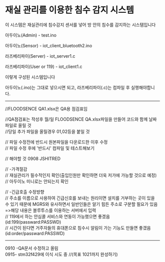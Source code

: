 # 재실 관리를 이용한 침수 감지 시스템
이 시스템은 재실관리에 침수감지 센서를 넣어 방 안의 침수를 감지하는 시스템입니다


아두이노(Admin) - test.ino

아두이노(Sensor) - iot_client_bluetooth2.ino

라즈베리파이(Server) - iot_server1.c

라즈베리파이(User or 119) - iot_client1.c


이렇게 구성된 시스템입니다

아두이노(.ino)는 그대로 넣으시면 되고, 
라즈베리파이(.c)는 컴파일 후 실행해야합니다.
*******
//FLOODSENCE QA1.xlsx은 QA용 점검표임 

//QA점검표는 작성후 월/일 FLOODSENCE QA.xlsx파일을 만들어 코드와 함께 날짜 파일로 올릴 것  
//당일 추가 파일을 올릴경우 01,02등을 붙일 것  


// 파일 수정전에 반드시 원본파일을 다운로드한 이후 수정  
// 파일 수정 후에 '반드시' 컴파일 및 테스트해보기  

// 해야할 것 0908 JSHITRED  

//  -가격절감  
//     재실관리가 필수적인지 확인(출입인원만 확인하면 더욱 저가에 가능할 것으로 예정)  
//     아두이노 미니로는 안되는지 확인  
 
//   -긴급호출 수정방향  
//     주소를 이름으로 사용하여 긴급신호를 보내는 원리이면 설치를 거부하는 곳이 있을 수 있기 때문에 MGRS와 유사하면서 일반인들은 알기 힘든 주소로 구분할 필요가 있음  =>해당 내용은 블루투스를 이용하는 서버에서 입력  
//     119에서 하는 안심콜 서비스와 연동이 가능했으면 좋겠음  (id:199/passward:PASSWD)  
//     시간이 된다면 거주자들의 휴대폰으로 침수시 알림이 가는 기능도 만들면 좋갰음  (id:order/passward:PASSWD)   
*******
0910 -QA문서 수정하고 올림  
0915- stm32f429에 이식 시도 중 //(목표 1021까지 완성하기)  
